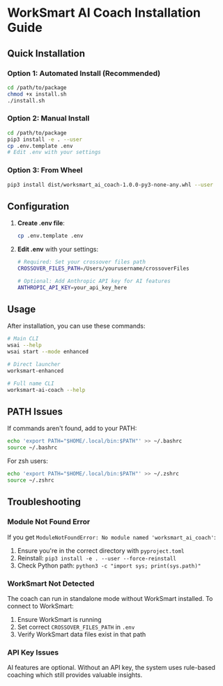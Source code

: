 # WorkSmart AI Coach Installation Guide

## Quick Installation

### Option 1: Automated Install (Recommended)
```bash
cd /path/to/package
chmod +x install.sh
./install.sh
```

### Option 2: Manual Install
```bash
cd /path/to/package
pip3 install -e . --user
cp .env.template .env
# Edit .env with your settings
```

### Option 3: From Wheel
```bash
pip3 install dist/worksmart_ai_coach-1.0.0-py3-none-any.whl --user
```

## Configuration

1. **Create .env file**:
   ```bash
   cp .env.template .env
   ```

2. **Edit .env** with your settings:
   ```bash
   # Required: Set your crossover files path
   CROSSOVER_FILES_PATH=/Users/yourusername/crossoverFiles
   
   # Optional: Add Anthropic API key for AI features
   ANTHROPIC_API_KEY=your_api_key_here
   ```

## Usage

After installation, you can use these commands:

```bash
# Main CLI
wsai --help
wsai start --mode enhanced

# Direct launcher
worksmart-enhanced

# Full name CLI
worksmart-ai-coach --help
```

## PATH Issues

If commands aren't found, add to your PATH:
```bash
echo 'export PATH="$HOME/.local/bin:$PATH"' >> ~/.bashrc
source ~/.bashrc
```

For zsh users:
```bash
echo 'export PATH="$HOME/.local/bin:$PATH"' >> ~/.zshrc
source ~/.zshrc
```

## Troubleshooting

### Module Not Found Error
If you get `ModuleNotFoundError: No module named 'worksmart_ai_coach'`:

1. Ensure you're in the correct directory with `pyproject.toml`
2. Reinstall: `pip3 install -e . --user --force-reinstall`
3. Check Python path: `python3 -c "import sys; print(sys.path)"`

### WorkSmart Not Detected
The coach can run in standalone mode without WorkSmart installed. To connect to WorkSmart:

1. Ensure WorkSmart is running
2. Set correct `CROSSOVER_FILES_PATH` in `.env`
3. Verify WorkSmart data files exist in that path

### API Key Issues
AI features are optional. Without an API key, the system uses rule-based coaching which still provides valuable insights.